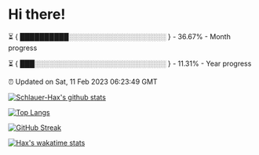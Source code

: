 # Hi there!

⏳ { ██████████░░░░░░░░░░░░░░░░░░░░ } - 36.67% - Month progress

⏳ { ███░░░░░░░░░░░░░░░░░░░░░░░░░░░ } - 11.31% - Year progress

⏰ Updated on Sat, 11 Feb 2023 06:23:49 GMT


[![Schlauer-Hax's github stats](https://github-readme-stats.vercel.app/api?username=Schlauer-Hax&show_icons=true&theme=dark&count_private=true)](https://github.com/Schlauer-Hax)


[![Top Langs](https://github-readme-stats.vercel.app/api/top-langs/?username=Schlauer-Hax&layout=compact&theme=dark)](https://github.com/Schlauer-Hax?tab=repositories)

[![GitHub Streak](https://streak-stats.demolab.com?user=Schlauer-Hax&theme=dark)](https://git.io/streak-stats)

[![Hax's wakatime stats](https://github-readme-stats.vercel.app/api/wakatime?username=Hax&theme=dark)](https://wakatime.com/@Hax)

